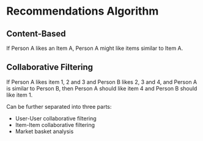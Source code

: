 # Recommendations Algorithm

## Content-Based

If Person A likes an Item A, Person A might like items similar to Item A.


## Collaborative Filtering

If Person A likes item 1, 2 and 3 and Person B likes 2, 3 and 4, and Person A is similar to Person B, then Person A should like item 4 and Person B should like item 1.

Can be further separated into three parts:

- User-User collaborative filtering
- Item-Item collaborative filtering
- Market basket analysis
